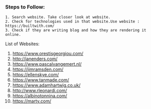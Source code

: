 ### Steps to Follow:
	1. Search website. Take closer look at website.
	2. Check for technologies used in that website.Use website : https://builtwith.com/
	3. Check if they are writing blog and how they are rendering it online.
	
List of Websites:
01. https://www.orestisgeorgiou.com/
02. http://ianenders.com/
03. https://www.pascalvangemert.nl/
04. https://jimramsden.com/
05. https://ellenskye.com/
06. https://www.tanmade.com/
07. https://www.adamhartwig.co.uk/
08. http://www.rleonardi.com/
09. https://albinotonnina.com/
10. https://marty.com/

